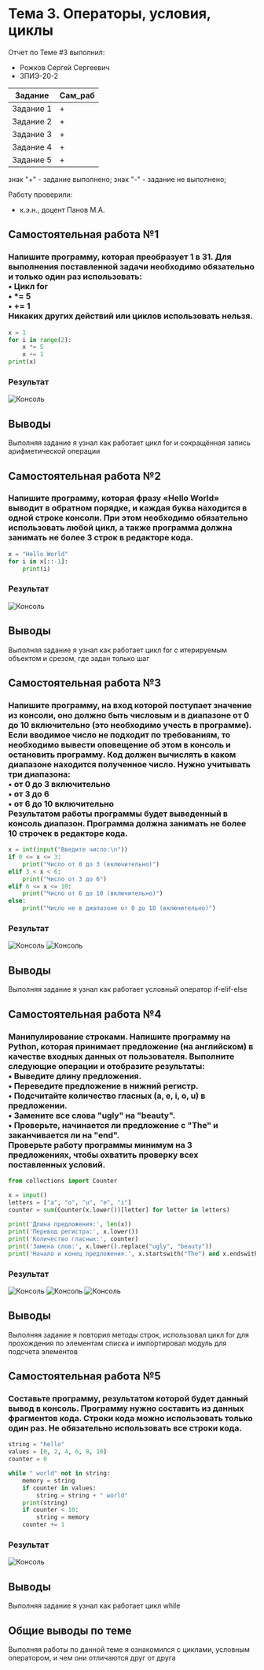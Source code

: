 # Тема 3. Операторы, условия, циклы
Отчет по Теме #3 выполнил:
- Рожков Сергей Сергеевич
- ЗПИЭ-20-2

| Задание | Сам_раб |
| ------  | ------ |
| Задание 1 | + |
| Задание 2 | + |
| Задание 3 | + |
| Задание 4 | + |
| Задание 5 | + |

знак "+" - задание выполнено; знак "-" - задание не выполнено;

Работу проверили:
- к.э.н., доцент Панов М.А.

## Самостоятельная работа №1
### Напишите программу, которая преобразует 1 в 31. Для выполнения поставленной задачи необходимо обязательно и только один раз использовать:<br>• Цикл for<br>• *= 5<br>• += 1<br>Никаких других действий или циклов использовать нельзя.

```python
x = 1
for i in range(2):
    x *= 5
    x += 1
print(x)
```

### Результат
![Консоль](https://github.com/samecss/SE/blob/c1c5676129afa4c46069122373c3ec5dad3e2296/%D1%81%D0%BA%D1%80%D0%B8%D0%BD%D1%8B/1.png)

## Выводы
Выполняя задание я узнал как работает цикл for и сокращённая запись арифметической операции

## Самостоятельная работа №2
### Напишите программу, которая фразу «Hello World» выводит в обратном порядке, и каждая буква находится в одной строке консоли. При этом необходимо обязательно использовать любой цикл, а также программа должна занимать не более 3 строк в редакторе кода.

```python
x = "Hello World"
for i in x[::-1]:
    print(i)
```

### Результат
![Консоль](https://github.com/samecss/SE/blob/c1c5676129afa4c46069122373c3ec5dad3e2296/%D1%81%D0%BA%D1%80%D0%B8%D0%BD%D1%8B/2.png)

## Выводы
Выполняя задание я узнал как работает цикл for с итерируемым объектом и срезом, где задан только шаг
  
## Самостоятельная работа №3
### Напишите программу, на вход которой поступает значение из консоли, оно должно быть числовым и в диапазоне от 0 до 10 включительно (это необходимо учесть в программе). Если вводимое число не подходит по требованиям, то необходимо вывести оповещение об этом в консоль и остановить программу. Код должен вычислять в каком диапазоне находится полученное число. Нужно учитывать три диапазона:<br>• от 0 до 3 включительно<br>• от 3 до 6<br>• от 6 до 10 включительно<br>Результатом работы программы будет выведенный в консоль диапазон. Программа должна занимать не более 10 строчек в редакторе кода.

```python
x = int(input("Введите число:\n"))
if 0 <= x <= 3:
    print("Число от 0 до 3 (включительно)")
elif 3 < x < 6:
    print("Число от 3 до 6")
elif 6 <= x <= 10:
    print("Число от 6 до 10 (включительно)")
else:
    print("Число не в диапазоне от 0 до 10 (включительно)")
```

### Результат
![Консоль](https://github.com/samecss/SE/blob/c1c5676129afa4c46069122373c3ec5dad3e2296/%D1%81%D0%BA%D1%80%D0%B8%D0%BD%D1%8B/png3.1.)
![Консоль](https://github.com/samecss/SE/blob/c1c5676129afa4c46069122373c3ec5dad3e2296/%D1%81%D0%BA%D1%80%D0%B8%D0%BD%D1%8B/png3.2.)

## Выводы
Выполняя задание я узнал как работает условный оператор if-elif-else
  
## Самостоятельная работа №4
### Манипулирование строками. Напишите программу на Python, которая принимает предложение (на английском) в качестве входных данных от пользователя. Выполните следующие операции и отобразите результаты:<br>• Выведите длину предложения.<br>• Переведите предложение в нижний регистр.<br>• Подсчитайте количество гласных (a, e, i, o, u) в предложении.<br>• Замените все слова "ugly" на "beauty".<br>• Проверьте, начинается ли предложение с "The" и заканчивается ли на "end".<br>Проверьте работу программы минимум на 3 предложениях, чтобы охватить проверку всех поставленных условий.

```python
from collections import Counter

x = input()
letters = ["a", "o", "u", "e", "i"]
counter = sum(Counter(x.lower())[letter] for letter in letters)
    
print('Длина предложения:', len(x))
print('Перевод регистра:', x.lower())
print('Количество гласных:', counter)
print('Замена слов:', x.lower().replace("ugly", "beauty"))
print('Начало и конец предложения:', x.startswith("The") and x.endswith("end"))
```

### Результат
![Консоль](https://github.com/samecss/SE/blob/c1c5676129afa4c46069122373c3ec5dad3e2296/%D1%81%D0%BA%D1%80%D0%B8%D0%BD%D1%8B/4.1.png)
![Консоль](https://github.com/samecss/SE/blob/c1c5676129afa4c46069122373c3ec5dad3e2296/%D1%81%D0%BA%D1%80%D0%B8%D0%BD%D1%8B/4.2.png)
![Консоль](https://github.com/samecss/SE/blob/c1c5676129afa4c46069122373c3ec5dad3e2296/%D1%81%D0%BA%D1%80%D0%B8%D0%BD%D1%8B/4.3.png)

## Выводы
Выполняя задание я повторил методы строк, использовал цикл for для прохождения по элементам списка и импортировал модуль для подсчета элементов
  
## Самостоятельная работа №5
### Составьте программу, результатом которой будет данный вывод в консоль. Программу нужно составить из данных фрагментов кода. Строки кода можно использовать только один раз. Не обязательно использовать все строки кода.

```python
string = "hello"
values = [0, 2, 4, 6, 8, 10]
counter = 0

while " world" not in string:
    memory = string
    if counter in values:
        string = string + " world"
    print(string)
    if counter < 10:
        string = memory
    counter += 1
```

### Результат
![Консоль](https://github.com/samecss/SE/blob/c1c5676129afa4c46069122373c3ec5dad3e2296/%D1%81%D0%BA%D1%80%D0%B8%D0%BD%D1%8B/5.png)

## Выводы
Выполняя задание я узнал как работает цикл while

## Общие выводы по теме
Выполняя работы по данной теме я ознакомился с циклами, условным оператором, и чем они отличаются друг от друга
